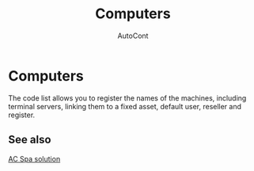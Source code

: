 ﻿---
    title: "Computers"
    author: AutoCont
    ms.date: 04/30/2018
    ms.topic: article
    ms.prod: dynamics-nav-2017
    ms.contentlocale: enz
    ms.lasthandoff: 04/30/2018
---

# Computers

The code list allows you to register the names of the machines, including terminal servers, linking them to a fixed asset, default user, reseller and register.


## <a name="see-also"></a>See also
[AC Spa solution](ac-spa-solution.md)